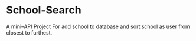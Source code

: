 # School-Search
A mini–API Project For add school to database and sort school as user from closest to furthest.
